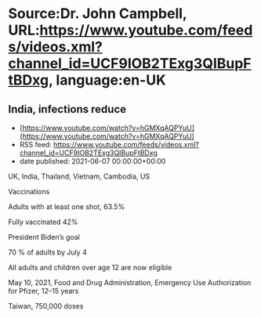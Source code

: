 # Source:Dr. John Campbell, URL:https://www.youtube.com/feeds/videos.xml?channel_id=UCF9IOB2TExg3QIBupFtBDxg, language:en-UK

## India, infections reduce
 - [https://www.youtube.com/watch?v=hGMXqAQPYuU](https://www.youtube.com/watch?v=hGMXqAQPYuU)
 - RSS feed: https://www.youtube.com/feeds/videos.xml?channel_id=UCF9IOB2TExg3QIBupFtBDxg
 - date published: 2021-06-07 00:00:00+00:00

UK, India, Thailand, Vietnam, Cambodia, US

Vaccinations

Adults with at least one shot, 63.5%

Fully vaccinated 42%

President Biden’s goal

70 % of adults by July 4

All adults and children over age 12 are now eligible

May 10, 2021, Food and Drug Administration, Emergency Use Authorization for Pfizer, 12–15 years

Taiwan, 750,000 doses

